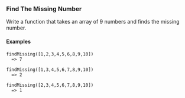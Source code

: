 ### Find The Missing Number

Write a function that takes an 
array of 9 numbers and finds the missing number.


#### Examples

```
findMissing([1,2,3,4,5,6,8,9,10])
  => 7
```

```
findMissing([1,3,4,5,6,7,8,9,10])
  => 2
```

```
findMissing([2,3,4,5,6,7,8,9,10])
  => 1
```
